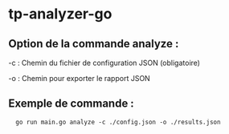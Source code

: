 # tp-analyzer-go

## Option de la commande analyze :

  -c : Chemin du fichier de configuration JSON (obligatoire)
  
  -o : Chemin pour exporter le rapport JSON

## Exemple de commande :
```code
  go run main.go analyze -c ./config.json -o ./results.json  
```
